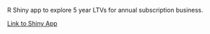 R Shiny app to explore 5 year LTVs for annual subscription business.

[Link to Shiny App](https://analyticsgym.shinyapps.io/ltv_scenario_calculator/)


